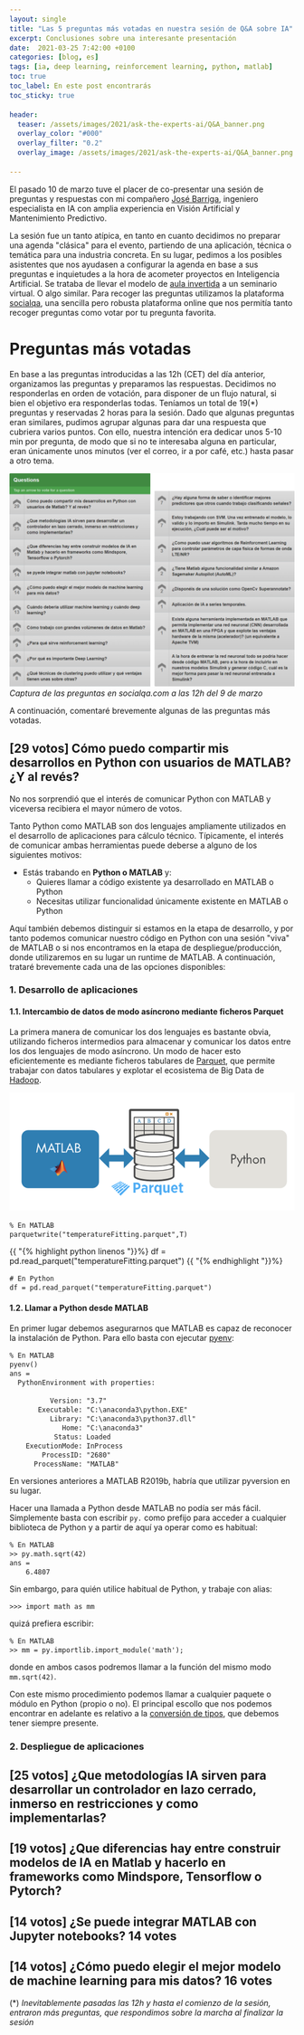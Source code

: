```yaml
---
layout: single
title: "Las 5 preguntas más votadas en nuestra sesión de Q&A sobre IA"
excerpt: Conclusiones sobre una interesante presentación
date:  2021-03-25 7:42:00 +0100
categories: [blog, es]
tags: [ia, deep learning, reinforcement learning, python, matlab]
toc: true
toc_label: En este post encontrarás
toc_sticky: true

header:
  teaser: /assets/images/2021/ask-the-experts-ai/Q&A_banner.png
  overlay_color: "#000"
  overlay_filter: "0.2"
  overlay_image: /assets/images/2021/ask-the-experts-ai/Q&A_banner.png
  
---
```


El pasado 10 de marzo tuve el placer de co-presentar una sesión de preguntas y respuestas con mi compañero [José Barriga](linkedin.com/in/josébarriga), ingeniero especialista en IA con amplia experiencia en Visión Artificial y Mantenimiento Predictivo. 

La sesión fue un tanto atípica, en tanto en cuanto decidimos no preparar una agenda "clásica" para el evento, partiendo de una aplicación, técnica o temática para una industria concreta. En su lugar, pedimos a los posibles asistentes que nos ayudasen a configurar la agenda en base a sus preguntas e inquietudes a la hora de acometer proyectos en Inteligencia Artificial. Se trataba de llevar el modelo de [aula invertida](https://es.wikipedia.org/wiki/Aula_invertida) a un seminario virtual. O algo similar. Para recoger las preguntas utilizamos la plataforma [socialqa](https://socialqa.com), una sencilla pero robusta plataforma online que nos permitía tanto recoger preguntas como votar por tu pregunta favorita. 

# Preguntas más votadas
En base a las preguntas introducidas a las 12h (CET) del día anterior, organizamos las preguntas y preparamos las respuestas. Decidimos no responderlas en orden de votación, para disponer de un flujo natural, si bien el objetivo era responderlas todas. Teníamos un total de 19(*) preguntas y reservadas 2 horas para la sesión. Dado que algunas preguntas eran similares, pudimos agrupar algunas para dar una respuesta que cubriera varios puntos. Con ello, nuestra intención era dedicar unos 5-10 min por pregunta, de modo que si no te interesaba alguna en particular, eran únicamente unos minutos (ver el correo, ir a por café, etc.) hasta pasar a otro tema. 

![Preguntas de la sesión de Q&A - IA](/assets/images/2021/ask-the-experts-ai/Q&A-2021-03-10.png)
_Captura de las preguntas en socialqa.com a las 12h del 9 de marzo_

A continuación, comentaré brevemente algunas de las preguntas más votadas.


## [29 votos] Cómo puedo compartir mis desarrollos en Python con usuarios de MATLAB? ¿Y al revés?
No nos sorprendió que el interés de comunicar Python con MATLAB y viceversa recibiera el mayor número de votos. 

Tanto Python como MATLAB son dos lenguajes ampliamente utilizados en el desarrollo de aplicaciones para cálculo técnico. Típicamente, el interés de comunicar ambas herramientas puede deberse a alguno de los siguientes motivos:
* Estás trabando en **Python o MATLAB** y: 
  * Quieres llamar a código existente ya desarrollado en MATLAB o Python 
  * Necesitas utilizar funcionalidad únicamente existente en MATLAB o Python

Aquí también debemos distinguir si estamos en la etapa de desarrollo, y por tanto podemos comunicar nuestro código en Python con una sesión "viva" de MATLAB o si nos encontramos en la etapa de despliegue/producción, donde utilizaremos en su lugar un runtime de MATLAB. A continuación, trataré brevemente cada una de las opciones disponibles:
### 1. Desarrollo de aplicaciones
#### 1.1. Intercambio de datos de modo asíncrono mediante ficheros Parquet
La primera manera de comunicar los dos lenguajes es bastante obvia, utilizando ficheros intermedios para almacenar y comunicar los datos entre los dos lenguajes de modo asíncrono. Un modo de hacer esto eficientemente es mediante ficheros tabulares de [Parquet](https://parquet.apache.org/), que permite trabajar con datos tabulares y explotar el ecosistema de Big Data de [Hadoop](https://hadoop.apache.org/).

![Intercambio de datos mediante Parquet](/assets/images/2021/ask-the-experts-ai/parquet.png)

``` 
% En MATLAB
parquetwrite("temperatureFitting.parquet",T)
```
{{ "{% highlight python linenos "}}%}
df = pd.read_parquet("temperatureFitting.parquet")
{{ "{% endhighlight "}}%}
```
# En Python
df = pd.read_parquet("temperatureFitting.parquet")
```

#### 1.2. Llamar a Python desde MATLAB
En primer lugar debemos asegurarnos que MATLAB es capaz de reconocer la instalación de Python. Para ello basta con ejecutar [pyenv](https://www.mathworks.com/help/matlab/ref/pyenv.html):  
```
% En MATLAB
pyenv()
ans = 
  PythonEnvironment with properties:

          Version: "3.7"
       Executable: "C:\anaconda3\python.EXE"
          Library: "C:\anaconda3\python37.dll"
             Home: "C:\anaconda3"
           Status: Loaded
    ExecutionMode: InProcess
        ProcessID: "2680"
      ProcessName: "MATLAB"
```
En versiones anteriores a MATLAB R2019b, habría que utilizar pyversion en su lugar. 

Hacer una llamada a Python desde MATLAB no podía ser más fácil. Simplemente basta con escribir `py.` como prefijo para acceder a cualquier biblioteca de Python y a partir de aquí ya operar como es habitual:
```
% En MATLAB
>> py.math.sqrt(42)
ans =
    6.4807
```
Sin embargo, para quién utilice habitual de Python, y trabaje con alias:
```
>>> import math as mm
```
quizá prefiera escribir:
```
% En MATLAB
>> mm = py.importlib.import_module('math');
```
donde en ambos casos podremos llamar a la función del mismo modo `mm.sqrt(42)`.

Con este mismo procedimiento podemos llamar a cualquier paquete o módulo en Python (propio o no). El principal escollo que nos podemos encontrar en adelante es relativo a la [conversión de tipos](https://www.mathworks.com/help/matlab/matlab_external/passing-data-to-python.html), que debemos tener siempre presente.

### 2. Despliegue de aplicaciones

## [25 votos] ¿Que metodologías IA sirven para desarrollar un controlador en lazo cerrado, inmerso en restricciones y como implementarlas? 

## [19 votos] ¿Que diferencias hay entre construir modelos de IA en Matlab y hacerlo en frameworks como Mindspore, Tensorflow o Pytorch? 

## [14 votos] ¿Se puede integrar MATLAB con Jupyter notebooks? 14 votes

## [14 votos] ¿Cómo puedo elegir el mejor modelo de machine learning para mis datos? 16 votes

(*) _Inevitablemente pasadas las 12h y hasta el comienzo de la sesión, entraron más preguntas, que respondimos sobre la marcha al finalizar la sesión_